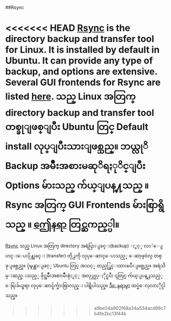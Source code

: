 ##Rsync

<<<<<<< HEAD
[Rsync](http://rsync.samba.org/) is the directory backup and transfer tool for Linux. It is installed by default in Ubuntu. It can provide any type of backup, and options are extensive. Several GUI frontends for Rsync are listed [here](http://www.debianhelp.co.uk/rsyncweb.htm). သည္ Linux အတြက္ directory backup and transfer tool တစ္ခုျဖစ္ျပီး Ubuntu တြင္ Default install လုပ္ျပီးသားျဖစ္သည္။ ဘယ္လုိ Backup အမ်ဳိဳးအစားမဆုိရႏုိင္ျပီး Options မ်ားသည္ က်ယ္ျပန္႔သည္ ။ Rsync အတြက္ GUI Frontends မ်ားစြာရွိသည္ ။ [ဤေနရာ](http://www.debianhelp.co.uk/rsyncweb.htm) တြင္ႀကည့္ပါ။ 
=======
[Rsync](https://rsync.samba.org/) သည္ Linux အတြက္ directory အရံပြားျခင္း(backup) ႏွင့္ လႊဲေျပာင္းေပးပို႔ျခင္း (transfer) တို႕ကို လုပ္ေဆာင္ေပးသည့္ ေဆာ့ဖ္ဝဲလ္ တစ္ခုျဖစ္သည္။ ပုံမွန္အားျဖင့္ Ubuntu တြင္ အသင့္ ထည့္သြင္းထားၿပီးျဖစ္သည္။ အရံသိမ္းဆည္းသည့္ ဖိုင္အမ်ိဳးအစားမ်ိဳးစုံႏွင့္ အလုပ္လုပ္ႏိုင္ၿပီး ၎တြင္ က်ယ္ျပန္႕သည့္ ေရြးခ်ယ္စရာ လုပ္ေဆာင္ခ်က္မ်ားစြာလည္း ပါရွိပါသည္။ [ဒီေနရာမွာ](http://www.debianhelp.co.uk/rsyncweb.htm) ထပ္မံေလ့လာႏိုင္ပါသည္။
>>>>>>> a9be34a902f68a34a534acd98c7b4fe2bc13f44b
